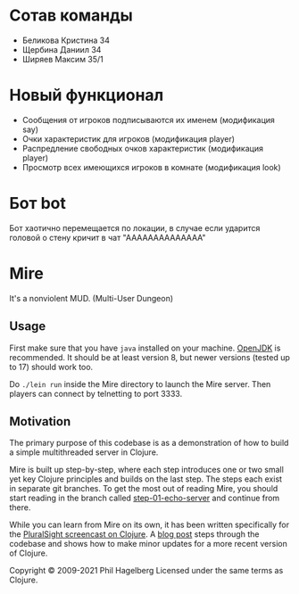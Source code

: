 # Сотав команды
- Беликова Кристина 34
- Щербина Даниил 34
- Ширяев Максим 35/1

# Новый функционал
- Сообщения от игроков подписываются их именем (модификация say)
- Очки характеристик для игроков (модификация player)
- Распредление свободных очков характеристик (модификация player)
- Просмотр всех имеющихся игроков в комнате (модификация look)

# Бот bot
Бот хаотично перемещается по локации, в случае если ударится головой о стену кричит в чат "АААААААААААААА"

# Mire

It's a nonviolent MUD. (Multi-User Dungeon)

## Usage

First make sure that you have `java` installed on your
machine. [OpenJDK](https://adoptopenjdk.net) is recommended. It should
be at least version 8, but newer versions (tested up to 17) should work too.

Do `./lein run` inside the Mire directory to launch the Mire
server. Then players can connect by telnetting to port 3333.

## Motivation

The primary purpose of this codebase is as a demonstration of how to
build a simple multithreaded server in Clojure.

Mire is built up step-by-step, where each step introduces one or two
small yet key Clojure principles and builds on the last step. The
steps each exist in separate git branches. To get the most out of
reading Mire, you should start reading in the branch called
[step-01-echo-server](http://github.com/technomancy/mire/tree/01-echo-server)
and continue from there.

While you can learn from Mire on its own, it has been written
specifically for the [PluralSight screencast on
Clojure](https://www.pluralsight.com/courses/functional-programming-clojure).
A [blog post](https://technomancy.us/136) steps through the codebase
and shows how to make minor updates for a more recent version of Clojure.

Copyright © 2009-2021 Phil Hagelberg
Licensed under the same terms as Clojure.
